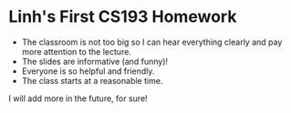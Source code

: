 # Linh's First CS193 Homework

- The classroom is not too big so I can hear everything clearly and pay more attention to the lecture.
- The slides are informative (and funny)!
- Everyone is so helpful and friendly.
- The class starts at a reasonable time.

I will add more in the future, for sure!

